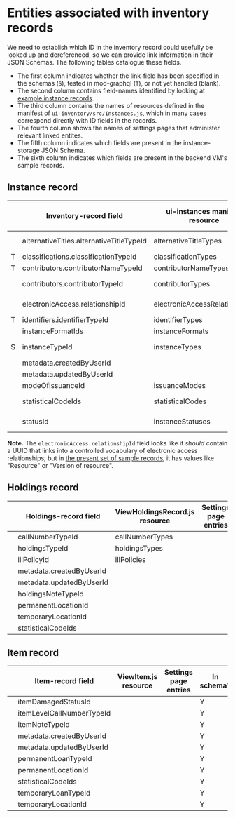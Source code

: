 # Entities associated with inventory records

We need to establish which ID in the inventory record could usefully be looked up and dereferenced, so we can provide link information in their JSON Schemas. The following tables catalogue these fields.

* The first column indicates whether the link-field has been specified in the schemas (`S`), tested in mod-graphql (`T`), or not yet handled (blank).
* The second column contains field-names identified by looking at [example instance records](https://issues.folio.org/secure/attachment/15615/15615_UChicagoInstances_20181218+%282%29.json).
* The third column contains the names of resources defined in the manifest of `ui-inventory/src/Instances.js`, which in many cases correspond directly with ID fields in the records.
* The fourth column shows the names of settings pages that administer relevant linked entites.
* The fifth column indicates which fields are present in the instance-storage JSON Schema.
* The sixth column indicates which fields are present in the backend VM's sample records.


## Instance record

|   | Inventory-record field                | ui-instances manifest resource | Settings page entries     | In schema? | In records?
| - | ------------------------------------- | ------------------------------ | ------------------------- | ---------- | -----------
|   | alternativeTitles.alternativeTitleTypeId | alternativeTitleTypes       | Alternative title types   | Y          | absent
| T | classifications.classificationTypeId  | classificationTypes            | _[hardcoded]_             | Y          | Y
| T | contributors.contributorNameTypeId    | contributorNameTypes           | _[hardcoded]_             | Y          | Y
|   | contributors.contributorTypeId        | contributorTypes               | Contributor types         | Y          | absent
|   | electronicAccess.relationshipId       | electronicAccessRelationships  | URL relationship          | Y          | absent
| T | identifiers.identifierTypeId          | identifierTypes                | _[hardcoded]_             | Y          | Y
|   | instanceFormatIds                     | instanceFormats                | Formats                   | Y          | absent
| S | instanceTypeId                        | instanceTypes                  | Resource types            | Y          | Y
|   | metadata.createdByUserId              |                                | [Users app]               | Y          | Y
|   | metadata.updatedByUserId              |                                | [Users app]               | Y          | Y
|   | modeOfIssuanceId                      | issuanceModes                  | _[hardcoded]_             | Y          | absent
|   | statisticalCodeIds                    | statisticalCodes               | Statistical codes         | Y          | absent
|   | statusId                              | instanceStatuses               | Instance status types     | Y          | absent

**Note.** The `electronicAccess.relationshipId` field looks like it _should_ contain a UUID that links into a controlled vocabulary of electronic access relationships; but in [the present set of sample records](https://issues.folio.org/secure/attachment/15615/15615_UChicagoInstances_20181218+%282%29.json), it has values like "Resource" or "Version of resource".


## Holdings record

|   | Holdings-record field                 | ViewHoldingsRecord.js resource | Settings page entries     | In schema? | In records?
| - | ------------------------------------- | ------------------------------ | ------------------------- | ---------- | -----------
|   | callNumberTypeId                      | callNumberTypes                |                           | Y          | absent
|   | holdingsTypeId                        | holdingsTypes                  |                           | Y          | absent
|   | illPolicyId                           | illPolicies                    |                           | Y          | absent
|   | metadata.createdByUserId              |                                |                           | Y          | Y
|   | metadata.updatedByUserId              |                                |                           | Y          | Y
|   | holdingsNoteTypeId                    |                                |                           | Y          | absent
|   | permanentLocationId                   |                                |                           | Y          | Y
|   | temporaryLocationId                   |                                |                           | Y          | absent
|   | statisticalCodeIds                    |                                |                           | Y          | absent


## Item record

|   | Item-record field                     | ViewItem.js resource           | Settings page entries     | In schema? | In records?
| - | ------------------------------------- | ------------------------------ | ------------------------- | ---------- | -----------
|   | itemDamagedStatusId                   |                                |                           | Y          |
|   | itemLevelCallNumberTypeId             |                                |                           | Y          |
|   | itemNoteTypeId                        |                                |                           | Y          |
|   | metadata.createdByUserId              |                                |                           | Y          | Y
|   | metadata.updatedByUserId              |                                |                           | Y          | Y
|   | permanentLoanTypeId                   |                                |                           | Y          |
|   | permanentLocationId                   |                                |                           | Y          |
|   | statisticalCodeIds                    |                                |                           | Y          |
|   | temporaryLoanTypeId                   |                                |                           | Y          |
|   | temporaryLocationId                   |                                |                           | Y          |


